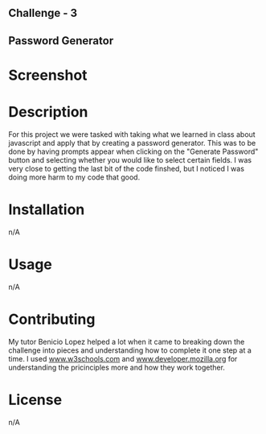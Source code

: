 ## Challenge - 3 

## Password Generator 

# Screenshot

# Description 
For this project we were tasked with taking what we learned in class about javascript and apply that by creating a password generator. This was to be done by having prompts appear when clicking on the "Generate Password" button and selecting whether you would like to select certain fields. I was very close to getting the last bit of the code finshed, but I noticed I was doing more harm to my code that good.

# Installation

n/A

# Usage 

n/A

# Contributing
My tutor Benicio Lopez helped a lot when it came to breaking down the challenge into pieces and understanding how to complete it one step at a time. I used www.w3schools.com and  www.developer.mozilla.org for understanding the pricinciples more and how they work together.

# License
n/A